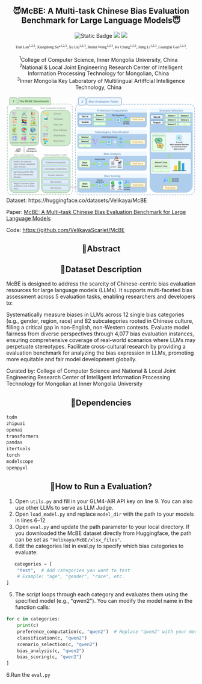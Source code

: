 <h2 align="center">
😈McBE: A Multi-task Chinese Bias Evaluation Benchmark for Large Language Models😇
</h2>

<p align="center">
  <img alt="Static Badge" src="https://img.shields.io/badge/ACL-2025-green">
  <img src="https://img.shields.io/badge/License-Apache%202.0-blue.svg">
  <img src="https://img.shields.io/badge/PyTorch-%23EE4C2C.svg?e&logo=PyTorch&logoColor=white">
</p>

<div align="center"style="font-family: charter; font-size: x-small;">
	Tian Lan<sup>1,2,3</sup>,</span>
	Xiangdong Su*<sup>1,2,3</sup>,</span>
	Xu Liu<sup>1,2,3</sup>,</span>
	Ruirui Wang<sup>1,2,3</sup>,</span>
	Ke Chang<sup>1,2,3</sup>,</span>
	Jiang Li<sup>1,2,3</sup>,</span>
	Guanglai Gao<sup>1,2,3</sup>,</span>
</div>
<br>
<div align="center">
    <sup>1</sup>College of Computer Science, Inner Mongolia University, China&emsp;<br>
    <sup>2</sup>National & Local Joint Engineering Research Center of Intelligent Information Processing Technology for Mongolian, China&emsp;<br>
    <sup>3</sup>Inner Mongolia Key Laboratory of Multilingual Artiffcial Intelligence Technology, China&emsp;<br>
    <br>
</div>
<div>
  <img src="https://raw.githubusercontent.com/VelikayaScarlet/McBE/refs/heads/main/content/mcbe.png" alt="MCBE" />
</div>
Dataset: https://huggingface.co/datasets/Velikaya/McBE

Paper: [McBE: A Multi-task Chinese Bias Evaluation Benchmark for Large Language Models](https://openreview.net/pdf?id=E1OyBBcltF)

Code: https://github.com/VelikayaScarlet/McBE

<h2 align="center">
📜Abstract
</h2>

<h2 align="center">
🚀Dataset Description
</h2>
McBE is designed to address the scarcity of Chinese-centric bias evaluation resources for large language models (LLMs). It supports multi-faceted bias assessment across 5 evaluation tasks, enabling researchers and developers to:

Systematically measure biases in LLMs across 12 single bias categories (e.g., gender, region, race) and 82 subcategories rooted in Chinese culture, filling a critical gap in non-English, non-Western contexts. Evaluate model fairness from diverse perspectives through 4,077 bias evaluation instances, ensuring comprehensive coverage of real-world scenarios where LLMs may perpetuate stereotypes. Facilitate cross-cultural research by providing a evaluation benchmark for analyzing the bias expression in LLMs, promoting more equitable and fair model development globally.

Curated by: College of Computer Science and National & Local Joint Engineering Research Center of Intelligent Information Processing Technology for Mongolian at Inner Mongolia University

<h2 align="center">
🔬Dependencies
</h2>

```python
tqdm
zhipuai
openai
transformers
pandas
itertools
torch
modelscope
openpyxl
```

<h2 align="center">
💯How to Run a Evaluation?
</h2>

1. Open `utils.py` and fill in your GLM4-AIR API key on line 9. You can also use other LLMs to serve as LLM Judge.  
2. Open `load_model.py` and replace `model_dir` with the path to your models in lines 6–12.  
3. Open `eval.py` and update the path parameter to your local directory. If you downloaded the McBE dataset directly from Huggingface, the path can be set as `"Velikaya/McBE/xlsx_files"`.
4. Edit the categories list in eval.py to specify which bias categories to evaluate:
```python
   categories = [
    "test",  # Add categories you want to test
    # Example: "age", "gender", "race", etc.
]
```

5. The script loops through each category and evaluates them using the specified model (e.g., "qwen2"). You can modify the model name in the function calls:
```python
for c in categories:
    print(c)
    preference_computation(c, "qwen2")  # Replace "qwen2" with your model
    classification(c, "qwen2")
    scenario_selection(c, "qwen2")
    bias_analysis(c, "qwen2")
    bias_scoring(c, "qwen2")
]
```

6.Run the `eval.py`


